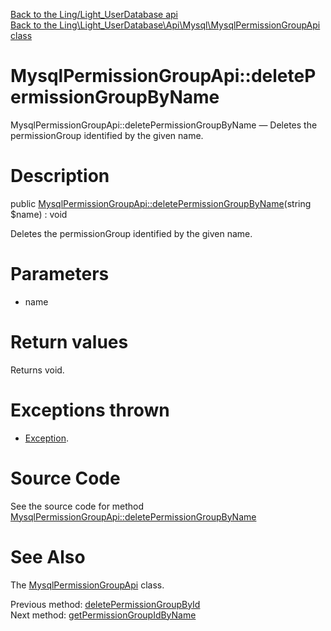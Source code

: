 [Back to the Ling/Light_UserDatabase api](https://github.com/lingtalfi/Light_UserDatabase/blob/master/doc/api/Ling/Light_UserDatabase.md)<br>
[Back to the Ling\Light_UserDatabase\Api\Mysql\MysqlPermissionGroupApi class](https://github.com/lingtalfi/Light_UserDatabase/blob/master/doc/api/Ling/Light_UserDatabase/Api/Mysql/MysqlPermissionGroupApi.md)


MysqlPermissionGroupApi::deletePermissionGroupByName
================



MysqlPermissionGroupApi::deletePermissionGroupByName — Deletes the permissionGroup identified by the given name.




Description
================


public [MysqlPermissionGroupApi::deletePermissionGroupByName](https://github.com/lingtalfi/Light_UserDatabase/blob/master/doc/api/Ling/Light_UserDatabase/Api/Mysql/MysqlPermissionGroupApi/deletePermissionGroupByName.md)(string $name) : void




Deletes the permissionGroup identified by the given name.




Parameters
================


- name

    


Return values
================

Returns void.


Exceptions thrown
================

- [Exception](http://php.net/manual/en/class.exception.php).&nbsp;







Source Code
===========
See the source code for method [MysqlPermissionGroupApi::deletePermissionGroupByName](https://github.com/lingtalfi/Light_UserDatabase/blob/master/Api/Mysql/MysqlPermissionGroupApi.php#L161-L167)


See Also
================

The [MysqlPermissionGroupApi](https://github.com/lingtalfi/Light_UserDatabase/blob/master/doc/api/Ling/Light_UserDatabase/Api/Mysql/MysqlPermissionGroupApi.md) class.

Previous method: [deletePermissionGroupById](https://github.com/lingtalfi/Light_UserDatabase/blob/master/doc/api/Ling/Light_UserDatabase/Api/Mysql/MysqlPermissionGroupApi/deletePermissionGroupById.md)<br>Next method: [getPermissionGroupIdByName](https://github.com/lingtalfi/Light_UserDatabase/blob/master/doc/api/Ling/Light_UserDatabase/Api/Mysql/MysqlPermissionGroupApi/getPermissionGroupIdByName.md)<br>

